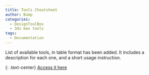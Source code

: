 ```yaml
---
title: Tools Cheatsheet
author: Bump
categories:
  - DesignToolBox
  - 3ds max tools
tags:
  - Documentation
---
```


List of available tools, in table format has been added. It includes a description for each one, and a short usage instruction.

{: .text-center}
[Access it here](https://atelierbump.com/dstlbx/commands/)